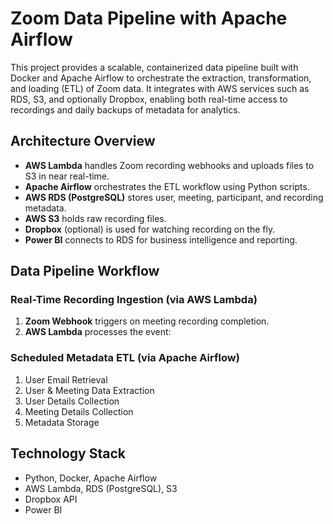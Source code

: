 # Zoom Data Pipeline with Apache Airflow

This project provides a scalable, containerized data pipeline built with Docker and Apache Airflow to orchestrate the extraction, transformation, and loading (ETL) of Zoom data. It integrates with AWS services such as RDS, S3, and optionally Dropbox, enabling both real-time access to recordings and daily backups of metadata for analytics.

## Architecture Overview

* **AWS Lambda** handles Zoom recording webhooks and uploads files to S3 in near real-time.
* **Apache Airflow** orchestrates the ETL workflow using Python scripts.
* **AWS RDS (PostgreSQL)** stores user, meeting, participant, and recording metadata.
* **AWS S3** holds raw recording files.
* **Dropbox** (optional) is used for watching recording on the fly.
* **Power BI** connects to RDS for business intelligence and reporting.


## Data Pipeline Workflow

### Real-Time Recording Ingestion (via AWS Lambda)

1. **Zoom Webhook** triggers on meeting recording completion.
2. **AWS Lambda** processes the event:


### Scheduled Metadata ETL (via Apache Airflow)

1. User Email Retrieval
2. User & Meeting Data Extraction
3. User Details Collection
4. Meeting Details Collection
5. Metadata Storage

## Technology Stack

* Python, Docker, Apache Airflow
* AWS Lambda, RDS (PostgreSQL), S3
* Dropbox API
* Power BI